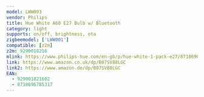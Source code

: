 ```yaml
---
model: LWW003
vendor: Philips
title: Hue White A60 E27 Bulb w/ Bluetooth
category: light
supports: on/off, brightness, ota
zigbeemodel: ['LWW001']
compatible: [z2m]
z2m: 9290018216
mlink: https://www.philips-hue.com/en-gb/p/hue-white-1-pack-e27/8718696785317
link: https://www.amazon.co.uk/dp/B07SV88LGC
link2: https://www.amazon.de/dp/B07SV88LGC
EAN: 
  - 929001821602
  - 8718696785317
---
```

